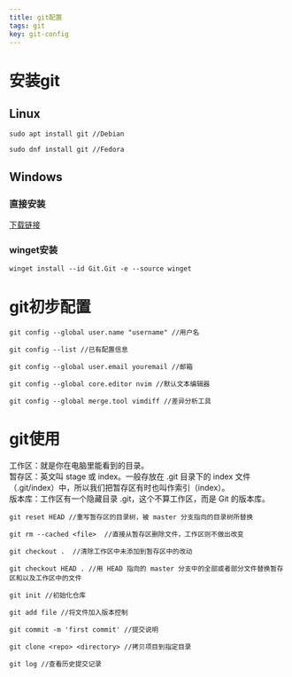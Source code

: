 ```yaml
---
title: git配置
tags: git
key: git-config 
---
```

# 安装git
## Linux
```
sudo apt install git //Debian
```
```
sudo dnf install git //Fedora
```
## Windows
### 直接安装
[下载链接](https://github.com/git-for-windows/git/releases/download/v2.37.1.windows.1/Git-2.37.1-64-bit.exe)
### winget安装
```
winget install --id Git.Git -e --source winget
```
# git初步配置
```
git config --global user.name "username" //用户名
```
```
git config --list //已有配置信息
```
```
git config --global user.email youremail //邮箱
```
```
git config --global core.editor nvim //默认文本编辑器
```
```
git config --global merge.tool vimdiff //差异分析工具
```
# git使用
工作区：就是你在电脑里能看到的目录。  
暂存区：英文叫 stage 或 index。一般存放在 .git 目录下的 index 文件（.git/index）中，所以我们把暂存区有时也叫作索引（index）。  
版本库：工作区有一个隐藏目录 .git，这个不算工作区，而是 Git 的版本库。
```
git reset HEAD //重写暂存区的目录树，被 master 分支指向的目录树所替换
```  
```
git rm --cached <file>  //直接从暂存区删除文件，工作区则不做出改变
```
```
git checkout .  //清除工作区中未添加到暂存区中的改动
```
```
git checkout HEAD . //用 HEAD 指向的 master 分支中的全部或者部分文件替换暂存区和以及工作区中的文件
```
```
git init //初始化仓库
```
```
git add file //将文件加入版本控制
```
```
git commit -m 'first commit' //提交说明
```
```
git clone <repo> <directory> //拷贝项目到指定目录
```
```
git log //查看历史提交记录
```